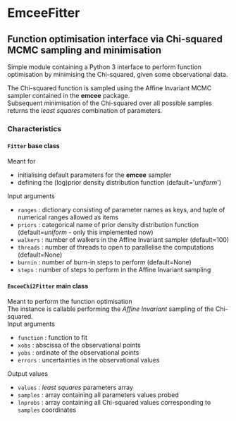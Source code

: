 # EmceeFitter
## Function optimisation interface via Chi-squared MCMC sampling and minimisation

Simple module containing a Python 3 interface to perform function optimisation by minimising the Chi-squared, given some observational data.  

The Chi-squared function is sampled using the Affine Invariant MCMC sampler contained in the **emcee** package.  
Subsequent minimisation of the Chi-squared over all possible samples returns the _least squares_ combination of parameters.  

### Characteristics  

#### `Fitter` base class 
Meant for  
- initialising default parameters for the **emcee** sampler  
- defining the (log)prior density distribution function (default='*uniform*')  

Input arguments  
- `ranges`  : dictionary consisting of parameter names as keys, and tuple of numerical ranges allowed as items  
- `priors`  : categorical name of prior density distribution function (default=*uniform*  - only this implemented now)
- `walkers` : number of walkers in the Affine Invariant sampler (default=100)  
- `threads` : number of threads to open to parallelise the computations (default=None) 
- `burnin`  : number of burn-in steps to perform (default=None)
- `steps`   : number of steps to perform in the Affine Invariant sampling

#### `EmceeChi2Fitter` main class 
Meant to perform the function optimisation  
The instance is callable performing the *Affine Invariant* sampling of the Chi-squared.  
Input arguments  
- `function` : function to fit  
- `xobs`     : abscissa of the observational points  
- `yobs`     : ordinate of the observational points  
- `errors`   : uncertainties in the observational values

Output values  
- `values`   : *least squares* parameters array  
- `samples`  : array containing all parameters values probed  
- `lnprobs`  : array containing all Chi-squared values corresponding to `samples` coordinates  
